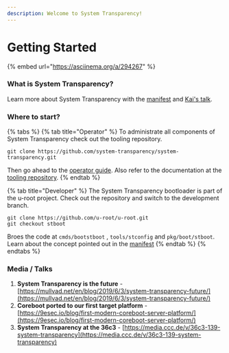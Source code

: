 ```yaml
---
description: Welcome to System Transparency!
---
```


# Getting Started

{% embed url="https://asciinema.org/a/294267" %}

### What is System Transparency?

Learn more about System Transparency with the [manifest](overview/manifest/) and [Kai's talk](https://media.ccc.de/v/36c3-139-system-transparency).

### Where to start?

{% tabs %}
{% tab title="Operator" %}
To administrate all components of System Transparency check out the tooling repository.

```text
git clone https://github.com/system-transparency/system-transparency.git
```

Then go ahead to the [operator guide](operator-guide/get-system-transparency-up-and-running.md). Also refer to the documentation at the [tooling repository](https://github.com/system-transparency/system-transparency#system-transparency-tooling).
{% endtab %}

{% tab title="Developer" %}
The System Transparency bootloader is part of the u-root project. Check out the repository and switch to the development branch. 

```text
git clone https://github.com/u-root/u-root.git
git checkout stboot
```

Broes the code at `cmds/bootstboot` , `tools/stconfig` and `pkg/boot/stboot`. Learn about the concept pointed out in the [manifest](overview/manifest/)
{% endtab %}
{% endtabs %}

### Media / Talks

1. **System Transparency is the future** - [https://mullvad.net/en/blog/2019/6/3/system-transparency-future/](https://mullvad.net/en/blog/2019/6/3/system-transparency-future/) 
2. **Coreboot ported to our first target platform** - [https://9esec.io/blog/first-modern-coreboot-server-platform/](https://9esec.io/blog/first-modern-coreboot-server-platform/)
3. **System Transparency at the 36c3** - [https://media.ccc.de/v/36c3-139-system-transparency](https://media.ccc.de/v/36c3-139-system-transparency)

